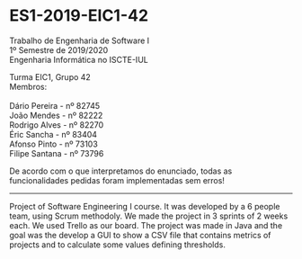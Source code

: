 # ES1-2019-EIC1-42
Trabalho de Engenharia de Software I<br/>
1º Semestre de 2019/2020<br/>
Engenharia Informática no ISCTE-IUL<br/>

Turma EIC1, Grupo 42<br/>
Membros:<br/>
<br/>
Dário Pereira - nº 82745<br/>
João Mendes - nº 82222<br/>
Rodrigo Alves - nº 82270<br/>
Éric Sancha - nº 83404<br/>
Afonso Pinto - nº 73103<br/>
Filipe Santana - nº 73796<br/>


De acordo com o que interpretamos do enunciado, todas as funcionalidades pedidas foram implementadas sem erros!

------
Project of Software Engineering I course. It was developed by a 6 people team, using Scrum methodoly. We made the project in 3 sprints of 2 weeks each. We used Trello as our board. The project was made in Java and the goal was the develop a GUI to show a CSV file that contains metrics of projects and to calculate some values defining thresholds.
